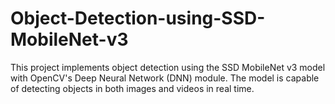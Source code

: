 # Object-Detection-using-SSD-MobileNet-v3
This project implements object detection using the SSD MobileNet v3 model with OpenCV's Deep Neural Network (DNN) module. The model is capable of detecting objects in both images and videos in real time.
